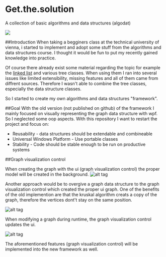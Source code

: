 # Get.the.solution
A collection of basic algorithms and data structures (algodat)

[<img src="https://ci.appveyor.com/api/projects/status/github/mfe-/Get.the.solution?branch=master&svg=true">](https://ci.appveyor.com/project/mfe-/get-the-solution)

##Introduction
When taking a begginers class at the technical university of vienna, i started to 
implement and adopt some stuff from the algorithms and data structures course.
I thought it would be fun to put my recently gained knowledge into practice.

Of course there already exist some material regarding the topic for example the
[linked list](https://msdn.microsoft.com/en-us/library/he2s3bh7(v=vs.110).aspx) and various tree classes.
When using them I ran into several issues like limited extensibility, missing features and all of them came from diffrent sources. Therefore I wasn't able to combine the tree classes, especially the data structure classes.

So I started to create my own algorithms and data structures "framework".

##Goal
With the old version (not published on github) of the framework I mainly focused on visually representing the graph data structure with wpf.
So I neglected some oop aspects.
With this repository I want to restart the project and focus on:

* Reusability - data structures should be extendable and combineable
* Universal Windows Platform - Use portable classes
* Stability - Code should be stable enough to be run on productive systems

##Graph visualization control

When creating the graph with the ui (graph visualization control) the proper model will be created in the background. 
![alt tag](http://i.imgur.com/4WS122c.gif)

Another approach would be to overgive a graph data structure to the graph visualization control which created the proper ui graph.
One of the benefits of the old implemention are that the kruskal algorithm creats a copy of the graph, therefore the vertices dont't stay on the same position.

![alt tag](http://i.imgur.com/6KQueHc.gif)

When modifying a graph during runtime, the graph visualization control updates the ui. 

![alt tag](http://i.imgur.com/M1YcpDV.gif)

The aforementioned features (graph visualization control) will be implemented into the new framework as well.